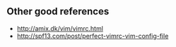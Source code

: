 Other good references
---------------------

* http://amix.dk/vim/vimrc.html
* http://spf13.com/post/perfect-vimrc-vim-config-file
